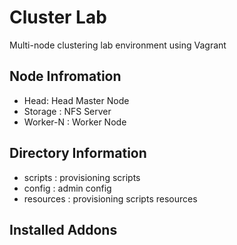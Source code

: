 # Cluster Lab

Multi-node clustering lab environment using Vagrant

## Node Infromation
* Head: Head Master Node
* Storage : NFS Server
* Worker-N : Worker Node

## Directory Information
* scripts : provisioning scripts
* config : admin config
* resources : provisioning scripts resources

## Installed Addons
